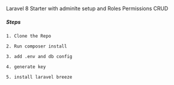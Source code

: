 <p>
    Laravel 8 Starter with adminlte setup and Roles Permissions CRUD
</p>
<h5>Steps</h5>

    1. Clone the Repo
    
    2. Run composer install
    
    3. add .env and db config
    
    4. generate key
    
    5. install laravel breeze

